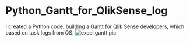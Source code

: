 # Python_Gantt_for_QlikSense_log
I created a Python code, building a Gantt for Qlik Sense developers, which based on task logs from QS. 
![excel gantt pic](https://user-images.githubusercontent.com/111743507/209433991-3229cb5d-1c52-4bc4-af58-23c8a9481d2b.png)

